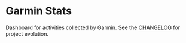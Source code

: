 # Garmin Stats

Dashboard for activities collected by Garmin. See the [CHANGELOG](./CHANGELOG.md) for project evolution.
